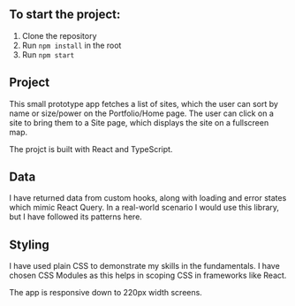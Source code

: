 ## To start the project:

1. Clone the repository
2. Run `npm install` in the root
3. Run `npm start`

## Project

This small prototype app fetches a list of sites, which the user can sort by name or size/power on the Portfolio/Home page. The user can click on a site to bring them to a Site page, which displays the site on a fullscreen map.

The projct is built with React and TypeScript.

## Data

I have returned data from custom hooks, along with loading and error states which mimic React Query. In a real-world scenario I would use this library, but I have followed its patterns here.

## Styling

I have used plain CSS to demonstrate my skills in the fundamentals. I have chosen CSS Modules as this helps in scoping CSS in frameworks like React.

The app is responsive down to 220px width screens.
